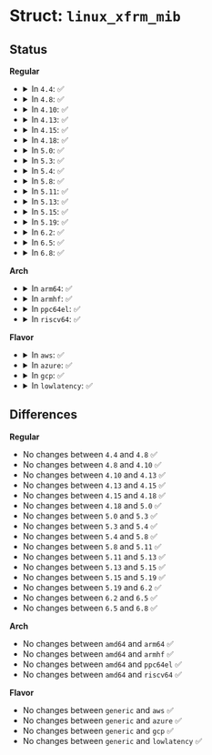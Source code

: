 # Struct: <code>linux_xfrm_mib</code>

## Status
<b>Regular</b>
<ul>
<li>
<details>
<summary>In <code>4.4</code>: ✅</summary>

```c
struct linux_xfrm_mib {
    long unsigned int mibs[29];
};
```
</details>
</li>
<li>
<details>
<summary>In <code>4.8</code>: ✅</summary>

```c
struct linux_xfrm_mib {
    long unsigned int mibs[29];
};
```
</details>
</li>
<li>
<details>
<summary>In <code>4.10</code>: ✅</summary>

```c
struct linux_xfrm_mib {
    long unsigned int mibs[29];
};
```
</details>
</li>
<li>
<details>
<summary>In <code>4.13</code>: ✅</summary>

```c
struct linux_xfrm_mib {
    long unsigned int mibs[29];
};
```
</details>
</li>
<li>
<details>
<summary>In <code>4.15</code>: ✅</summary>

```c
struct linux_xfrm_mib {
    long unsigned int mibs[29];
};
```
</details>
</li>
<li>
<details>
<summary>In <code>4.18</code>: ✅</summary>

```c
struct linux_xfrm_mib {
    long unsigned int mibs[29];
};
```
</details>
</li>
<li>
<details>
<summary>In <code>5.0</code>: ✅</summary>

```c
struct linux_xfrm_mib {
    long unsigned int mibs[29];
};
```
</details>
</li>
<li>
<details>
<summary>In <code>5.3</code>: ✅</summary>

```c
struct linux_xfrm_mib {
    long unsigned int mibs[29];
};
```
</details>
</li>
<li>
<details>
<summary>In <code>5.4</code>: ✅</summary>

```c
struct linux_xfrm_mib {
    long unsigned int mibs[29];
};
```
</details>
</li>
<li>
<details>
<summary>In <code>5.8</code>: ✅</summary>

```c
struct linux_xfrm_mib {
    long unsigned int mibs[29];
};
```
</details>
</li>
<li>
<details>
<summary>In <code>5.11</code>: ✅</summary>

```c
struct linux_xfrm_mib {
    long unsigned int mibs[29];
};
```
</details>
</li>
<li>
<details>
<summary>In <code>5.13</code>: ✅</summary>

```c
struct linux_xfrm_mib {
    long unsigned int mibs[29];
};
```
</details>
</li>
<li>
<details>
<summary>In <code>5.15</code>: ✅</summary>

```c
struct linux_xfrm_mib {
    long unsigned int mibs[29];
};
```
</details>
</li>
<li>
<details>
<summary>In <code>5.19</code>: ✅</summary>

```c
struct linux_xfrm_mib {
    long unsigned int mibs[29];
};
```
</details>
</li>
<li>
<details>
<summary>In <code>6.2</code>: ✅</summary>

```c
struct linux_xfrm_mib {
    long unsigned int mibs[29];
};
```
</details>
</li>
<li>
<details>
<summary>In <code>6.5</code>: ✅</summary>

```c
struct linux_xfrm_mib {
    long unsigned int mibs[29];
};
```
</details>
</li>
<li>
<details>
<summary>In <code>6.8</code>: ✅</summary>

```c
struct linux_xfrm_mib {
    long unsigned int mibs[29];
};
```
</details>
</li>
</ul>
<b>Arch</b>
<ul>
<li>
<details>
<summary>In <code>arm64</code>: ✅</summary>

```c
struct linux_xfrm_mib {
    long unsigned int mibs[29];
};
```
</details>
</li>
<li>
<details>
<summary>In <code>armhf</code>: ✅</summary>

```c
struct linux_xfrm_mib {
    long unsigned int mibs[29];
};
```
</details>
</li>
<li>
<details>
<summary>In <code>ppc64el</code>: ✅</summary>

```c
struct linux_xfrm_mib {
    long unsigned int mibs[29];
};
```
</details>
</li>
<li>
<details>
<summary>In <code>riscv64</code>: ✅</summary>

```c
struct linux_xfrm_mib {
    long unsigned int mibs[29];
};
```
</details>
</li>
</ul>
<b>Flavor</b>
<ul>
<li>
<details>
<summary>In <code>aws</code>: ✅</summary>

```c
struct linux_xfrm_mib {
    long unsigned int mibs[29];
};
```
</details>
</li>
<li>
<details>
<summary>In <code>azure</code>: ✅</summary>

```c
struct linux_xfrm_mib {
    long unsigned int mibs[29];
};
```
</details>
</li>
<li>
<details>
<summary>In <code>gcp</code>: ✅</summary>

```c
struct linux_xfrm_mib {
    long unsigned int mibs[29];
};
```
</details>
</li>
<li>
<details>
<summary>In <code>lowlatency</code>: ✅</summary>

```c
struct linux_xfrm_mib {
    long unsigned int mibs[29];
};
```
</details>
</li>
</ul>

## Differences
<b>Regular</b>
<ul>
<li>
No changes between <code>4.4</code> and <code>4.8</code> ✅
</li>
<li>
No changes between <code>4.8</code> and <code>4.10</code> ✅
</li>
<li>
No changes between <code>4.10</code> and <code>4.13</code> ✅
</li>
<li>
No changes between <code>4.13</code> and <code>4.15</code> ✅
</li>
<li>
No changes between <code>4.15</code> and <code>4.18</code> ✅
</li>
<li>
No changes between <code>4.18</code> and <code>5.0</code> ✅
</li>
<li>
No changes between <code>5.0</code> and <code>5.3</code> ✅
</li>
<li>
No changes between <code>5.3</code> and <code>5.4</code> ✅
</li>
<li>
No changes between <code>5.4</code> and <code>5.8</code> ✅
</li>
<li>
No changes between <code>5.8</code> and <code>5.11</code> ✅
</li>
<li>
No changes between <code>5.11</code> and <code>5.13</code> ✅
</li>
<li>
No changes between <code>5.13</code> and <code>5.15</code> ✅
</li>
<li>
No changes between <code>5.15</code> and <code>5.19</code> ✅
</li>
<li>
No changes between <code>5.19</code> and <code>6.2</code> ✅
</li>
<li>
No changes between <code>6.2</code> and <code>6.5</code> ✅
</li>
<li>
No changes between <code>6.5</code> and <code>6.8</code> ✅
</li>
</ul>
<b>Arch</b>
<ul>
<li>
No changes between <code>amd64</code> and <code>arm64</code> ✅
</li>
<li>
No changes between <code>amd64</code> and <code>armhf</code> ✅
</li>
<li>
No changes between <code>amd64</code> and <code>ppc64el</code> ✅
</li>
<li>
No changes between <code>amd64</code> and <code>riscv64</code> ✅
</li>
</ul>
<b>Flavor</b>
<ul>
<li>
No changes between <code>generic</code> and <code>aws</code> ✅
</li>
<li>
No changes between <code>generic</code> and <code>azure</code> ✅
</li>
<li>
No changes between <code>generic</code> and <code>gcp</code> ✅
</li>
<li>
No changes between <code>generic</code> and <code>lowlatency</code> ✅
</li>
</ul>
